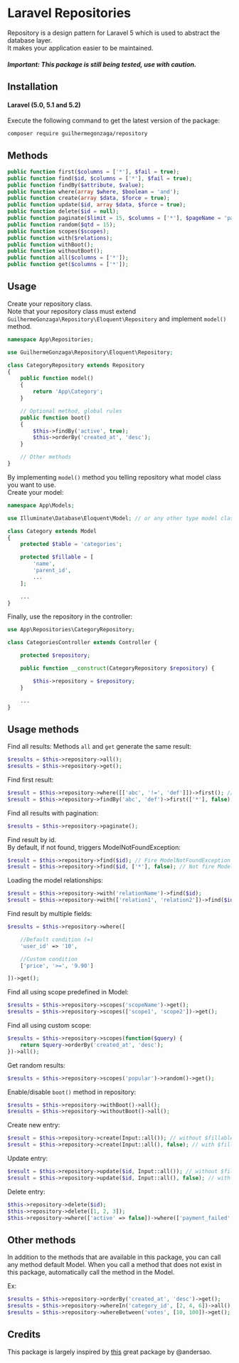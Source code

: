 # Laravel Repositories

Repository is a design pattern for Laravel 5 which is used to abstract the database layer.
<br>
It makes your application easier to be maintained.

##### Important: This package is still being tested, use with caution.

## Installation

#### Laravel (5.0, 5.1 and 5.2)

Execute the following command to get the latest version of the package:

```terminal
composer require guilhermegonzaga/repository
```

## Methods

```php
public function first($columns = ['*'], $fail = true);
public function find($id, $columns = ['*'], $fail = true);
public function findBy($attribute, $value);
public function where(array $where, $boolean = 'and');
public function create(array $data, $force = true);
public function update($id, array $data, $force = true);
public function delete($id = null);
public function paginate($limit = 15, $columns = ['*'], $pageName = 'page');
public function random($qtd = 15);
public function scopes($scopes);
public function with($relations);
public function withBoot();
public function withoutBoot();
public function all($columns = ['*']);
public function get($columns = ['*']);
```

## Usage

Create your repository class.
<br>
Note that your repository class must extend ```GuilhermeGonzaga\Repository\Eloquent\Repository``` and implement ```model()``` method.

```php
namespace App\Repositories;

use GuilhermeGonzaga\Repository\Eloquent\Repository;

class CategoryRepository extends Repository
{
    public function model()
    {
        return 'App\Category';
    }

    // Optional method, global rules
    public function boot()
    {
        $this->findBy('active', true);
        $this->orderBy('created_at', 'desc');
    }

    // Other methods
}
```

By implementing ```model()``` method you telling repository what model class you want to use.
<br>
Create your model:

```php
namespace App\Models;

use Illuminate\Database\Eloquent\Model; // or any other type model class

class Category extends Model
{
    protected $table = 'categories';

    protected $fillable = [
        'name',
        'parent_id',
        ...
    ];

    ...
}
```

Finally, use the repository in the controller:

```php
use App\Repositories\CategoryRepository;

class CategoriesController extends Controller {

    protected $repository;

    public function __construct(CategoryRepository $repository) {

        $this->repository = $repository;
    }

    ...
}
```

## Usage methods

Find all results:
Methods ```all``` and ```get``` generate the same result:

```php
$results = $this->repository->all();
$results = $this->repository->get();
```

Find first result:

```php
$result = $this->repository->where([['abc', '!=', 'def']])->first(); // Fire ModelNotFoundException (firstOrFail)
$result = $this->repository->findBy('abc', 'def')->first(['*'], false); // Not fire ModelNotFoundException (first)
```

Find all results with pagination:

```php
$results = $this->repository->paginate();
```

Find result by id.
<br>
By default, if not found, triggers ModelNotFoundException:

```php
$result = $this->repository->find($id); // Fire ModelNotFoundException (findOrFail)
$result = $this->repository->find($id, ['*'], false); // Not fire ModelNotFoundException (find)
```

Loading the model relationships:

```php
$result = $this->repository->with('relationName')->find($id);
$result = $this->repository->with(['relation1', 'relation2'])->find($id);
```

Find result by multiple fields:

```php
$results = $this->repository->where([

    //Default condition (=)
    'user_id' => '10',

    //Custom condition
    ['price', '>=', '9.90']

])->get();
```

Find all using scope predefined in Model:

```php
$results = $this->repository->scopes('scopeName')->get();
$results = $this->repository->scopes(['scope1', 'scope2'])->get();
```

Find all using custom scope:

```php
$results = $this->repository->scopes(function($query) {
    return $query->orderBy('created_at', 'desc');
})->all();
```

Get random results:

```php
$results = $this->repository->scopes('popular')->random()->get();
```

Enable/disable ```boot()``` method in repository:

```php
$results = $this->repository->withBoot()->all();
$results = $this->repository->withoutBoot()->all();
```

Create new entry:

```php
$result = $this->repository->create(Input::all()); // without $fillable
$result = $this->repository->create(Input::all(), false); // with $fillable
```

Update entry:

```php
$result = $this->repository->update($id, Input::all()); // without $fillable
$result = $this->repository->update($id, Input::all(), false); // with $fillable
```

Delete entry:

```php
$this->repository->delete($id);
$this->repository->delete([1, 2, 3]);
$this->repository->where(['active' => false])->where(['payment_failed' => true], 'or')->delete();
```

## Other methods

In addition to the methods that are available in this package, you can call any method default Model. When you call a method that does not exist in this package, automatically call the method in the Model.

Ex:

```php
$results = $this->repository->orderBy('created_at', 'desc')->get();
$results = $this->repository->whereIn('category_id', [2, 4, 6])->all();
$results = $this->repository->whereBetween('votes', [10, 100])->get();
```

## Credits

This package is largely inspired by <a href="https://github.com/andersao/l5-repository">this</a> great package by @andersao.
